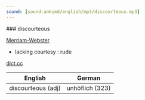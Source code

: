 ```yaml
---
sound: [sound:ankimd/english/mp3/discourteous.mp3]
---
```


\### discourteous

[Merriam-Webster](https://www.merriam-webster.com/dictionary/discourteous)

- lacking courtesy : rude

[dict.cc](https://www.dict.cc/discourteous)

| English        | German       |
| -------------- | ------------ |
| discourteous (adj) | unhöflich (323) |
